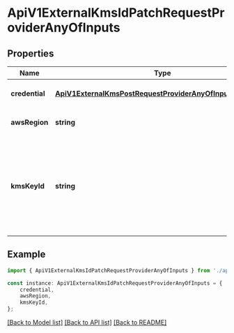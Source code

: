# ApiV1ExternalKmsIdPatchRequestProviderAnyOfInputs


## Properties

Name | Type | Description | Notes
------------ | ------------- | ------------- | -------------
**credential** | [**ApiV1ExternalKmsPostRequestProviderAnyOfInputsCredential**](ApiV1ExternalKmsPostRequestProviderAnyOfInputsCredential.md) |  | [optional] [default to undefined]
**awsRegion** | **string** | AWS region to connect | [optional] [default to undefined]
**kmsKeyId** | **string** | A pre existing AWS KMS key id to be used for encryption. If not provided a kms key will be generated. | [optional] [default to undefined]

## Example

```typescript
import { ApiV1ExternalKmsIdPatchRequestProviderAnyOfInputs } from './api';

const instance: ApiV1ExternalKmsIdPatchRequestProviderAnyOfInputs = {
    credential,
    awsRegion,
    kmsKeyId,
};
```

[[Back to Model list]](../README.md#documentation-for-models) [[Back to API list]](../README.md#documentation-for-api-endpoints) [[Back to README]](../README.md)
